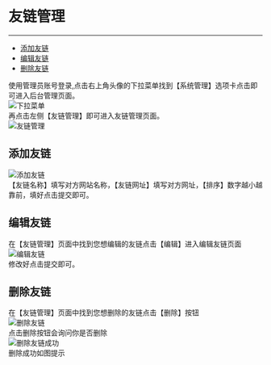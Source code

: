 # 友链管理

---

- [添加友链](#add-link)
- [编辑友链](#edit-link)
- [删除友链](#delete-link)

使用管理员账号登录,点击右上角头像的下拉菜单找到【系统管理】选项卡点击即可进入后台管理页面。  
![下拉菜单](/images/docs/menu.png)  
再点击左侧【友链管理】即可进入友链管理页面。  
![友链管理](/images/docs/link.png)  

<a name="add-link"></a>
## 添加友链
![添加友链](/images/docs/add-link.png)  
【友链名称】填写对方网站名称，【友链网址】填写对方网址，【排序】数字越小越靠前，填好点击提交即可。

<a name="edit-link"></a>
## 编辑友链
在【友链管理】页面中找到您想编辑的友链点击【编辑】进入编辑友链页面  
![编辑友链](/images/docs/edit-link.png)  
修改好点击提交即可。

<a name="delete-link"></a>
## 删除友链
在【友链管理】页面中找到您想删除的友链点击【删除】按钮  
![删除友链](/images/docs/delete-category.png)  
点击删除按钮会询问你是否删除  
![删除友链成功](/images/docs/delete-category-success.png)  
删除成功如图提示
